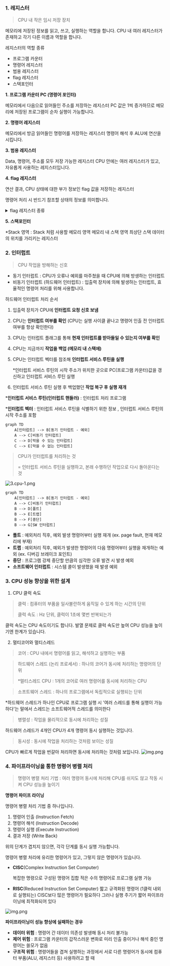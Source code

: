
### 1. 레지스터
> CPU 내 작은 임시 저장 장치

메모리에 저장된 정보를 읽고, 쓰고, 실행하는 역할을 합니다.
CPU 내 여러 레지스터가 존재하고 각기 다른 이름과 역할을 합니다.

레지스터의 역할 종류
- 프로그램 카운터
- 명령어 레지스터
- 범용 레지스터
- flag 레지스터
- 스택포인터

**1. 프로그램 카운터 PC (명령어 포인터)**

메모리에서 다음으로 읽어들인 주소를 저장하는 레지스터
PC 값은 1씩 증가하므로 메모리에 저장된 프로그램이 순차 실행이 가능합니다.

**2. 명령어 레지스터**

메모리에서 방금 읽어들인 명령어를 저장하는 레지스터
명령어 해석 후 ALU에 연산을 시킵니다.

**3. 범용 레지스터**

Data, 명령어, 주소를 모두 저장 가능한 레지스터
CPU 안에는 여러 레지스터가 있고, 자유롭게 사용하는 레지스터입니다.

**4. flag 레지스터**

연산 결과, CPU 상태에 대한 부가 정보인 flag 값을 저장하는 레지스터

명령어 처리 시 반드기 참조할 상태의 정보를 의미합니다.
<details>
<summary>flag 레지스터 종류</summary>
<div markdown="1">

1. **부호 플래그** : 연산 결과 부호 (양수 : 0, 음수 : 1)
2. **제로 플래그** : 연산 결과가 0인지 (연산결과 0 : 제로플래그 1, 연산결과 1 : 제로플래그 0)
3. **캐리 플래스** : 반올림, 빌림수가 발생했는지 (발생 시 캐리 플러그 : 1)
4. **오버플로우 플래그** : (오버플로우 발생 시 : 1)
5. **인터럽트 플래그** : (인터럽트가 가능한 경우 : 1, 불가능한 경우 : 0)
6. **슈퍼바이저 플래그** : (커널모드로 실행 중이면 : 1, 사용자 모드 실행 중 : 0)

</div>
</details>

**5. 스택포인터**

*Stack 영역 : Stack 처럼 사용할 메모리 영역
메모리 내 스택 영역 최상단 스택 데이터의 위치를 가리키는 레지스터

### 2. 인터럽트 
> CPU 작업을 방해하는 신호

- 동기 인터럽트 : CPU가 오류나 예외를 마주쳤을 때 CPU에 의해 방생하는 인터럽트
- 비동기 인터럽트 (하드웨어 인터럽트) : 입출력 장치에 의해 발생하는 인터럽트, 효율적인 명령어 처리를 위해 사용합니다.

하드웨어 인터럽트 처리 순서
1. 입출력 장치가 CPU에 **인터럽트 요청 신호 보냄**
2. CPU는 **인터럽트 여부를 확인** (CPU는 실행 사이클 끝나고 명령어 인출 전 인터럽트 여부를 항상 확인한다)
3. CPU는 인터럽트 플래그를 통해 **현재 인터럽트를 받아들일 수 있는지 여부를 확인**
4. CPU는 지금까지 **작업을 백업 (메모리 내 스택에)**
5. CPU는 인터럽트 벡터를 참조해 **인터럽트 서비스 루틴을 실행**
   
   *인터럽트 서비스 루틴의 시작 주소가 위치한 곳으로 PC(프로그램 카운터)값을 갱신하고 인터럽트 서비스 루틴 실행
7. 인터럽트 서비스 루틴 실행 후 백업했던 **작업 복구 후 실행 재개**

***인터럽트 서비스 루틴(인터럽트 핸들러)** : 인터럽트 처리 프로그램

***인터럽트 벡터** : 인터럽트 서비스 루틴을 식별하기 위한 정보 , 인터럽트 서비스 루틴의 시작 주소를 포함

```mermaid
graph TD
    A[인터럽트] --> B[동기 인터럽트 - 예외]
    A --> C[비동기 인터럽트]
    C --> D[막을 수 있는 인터럽트]
    C --> E[막을 수 없는 인터럽트]
```
>CPU가 인터럽트를 처리하는 것
> 
>   = 인터럽트 서비스 루틴을 실행하고, 본래 수행하던 작업으로 다시 돌아온다는 것

![3.cpu-1.png](3.cpu-1.png)

```mermaid
graph TD
    A[인터럽트] --> B[동기 인터럽트 - 예외]
    A --> C[비동기 인터럽트]
    B --> D[폴트]
    B --> E[트랩]
    B --> F[중단]
    B --> G[SW 인터럽트]
```
- **폴트** : 예외처리 직후, 예외 발생 명령어부터 실행 재개 (ex. page fault, 현재 메모리에 부재)
- **트랩** : 예외처리 직후, 예외가 발생한 명령어의 다음 명령어부터 실행을 재개하는 예외 (ex. 디버깅 브레이크 포인트)
- **중단** : 프로그램 강제 중단할 만큼의 심각한 오류 발견 시 발생 예외
- **소프트웨어 인터럽트** : 시스템 콜이 발생했을 때 발생 예외

### 3. CPU 성능 향상을 위한 설계

1. CPU 클럭 속도
> 클럭 : 컴퓨터의 부품을 일사불란하게 움직일 수 있게 하는 시간의 단위
> 
> 클럭 속도 : Hz 단위, 클럭이 1초에 몇번 반복되는가

클럭 속도는 CPU 속도이기도 합니다.
발열 문제로 클럭 속도만 높여 CPU 성능을 높이기엔 한계가 있습니다.

2. 멀티코어와 멀티스레드
> 코어 : CPU 내에서 명령어를 읽고, 해석하고 실행하는 부품

> 하드웨어 스레드 (논리 프로세서) : 하나의 코어가 동시에 처리하는 명령어의 단위
> 
> *멀티스레드 CPU : 1개의 코어로 여러 명령어를 동시에 처리하는 CPU

> 소프트웨어 스레드 : 하나의 프로그램에서 독립적으로 실행되는 단위

*하드웨어 스레드가 하나인 CPU로 프로그램 실행 시 '여러 스레드를 통해 실행이 가능하다'는 말에서 스레드는 소프트웨어적 스레드를 의미한다


> 병렬성 : 작업을 물리적으로 동시에 처리하는 성질

하드웨어 스레드가 4개인 CPU가 4개 명령어 동시 실행하는 것입니다.


> 동시성 : 동시에 작업을 처리하는 것처럼 보이는 성질

CPU가 빠르게 작업을 번갈아 처리하면 동시에 처리하는 것처럼 보입니다.
![img.png](3.cpu-2.png)


### 4. 파이프라이닝을 통한 명령어 병렬 처리

>명령어 병렬 처리 기법 : 여러 명령어 동시에 처리해 CPU를 쉬지도 않고 작동 시켜 CPU 성능을 높이기

**명령어 파이프 라이닝**

명령어 병렬 처리 기법 중 하나입니다.

1. 명령어 인출 (Instruction Fetch)
2. 명령어 해석 (Instruction Decode)
3. 명령어 실행 (Execute Instruction)
4. 결과 저장 (Write Back)

위의 단계가 겹치지 않으면, 각각 단계를 동시 실행 가능합니다.

명령어 병렬 처리에 유리한 명령어가 있고, 그렇지 않은 명령어가 있습니다.

- **CISC**(Complex Instruction Set Computer)

    복잡한 명령으로 구성된 명령어 집합
    적은 수의 명령어로 프로그램 실행 가능


- **RISC**(Reduced Instruction Set Computer)
    짧고 규격화된 명령어 (1클럭 내외로 실행되는)
    CISC보다 많은 명령어가 필요하다
    그러나 실행 주기가 짧어 파이프라이닝에 최적화되어 있다

![img.png](3.cpu-3.png)

**파이프라이닝이 성능 향상에 실패하는 경우**
- **데이터 위험** : 명령어 간 데이터 의존성 발생해 동시 처리 불가능
- **제어 위험** : 프로그램 카운터의 갑작스러운 변화로 미리 인출 중이거나 해석 중인 명령어는 쓸모가 없음
- **구조적 위험** : 명령어들을 겹쳐 실행하는 과정에서 서로 다른 명령어가 동시에 컴퓨터 부품(ALU, 레지스터 등) 사용하려고 할 때